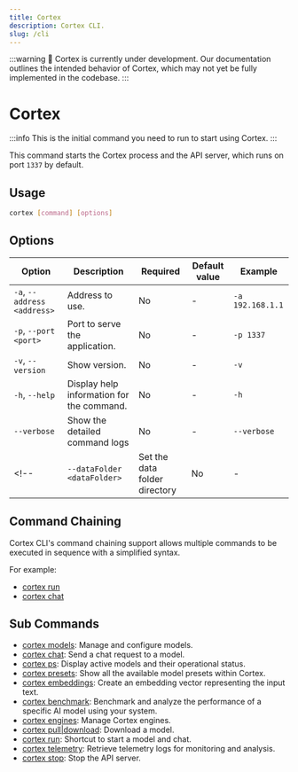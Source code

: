 ```yaml
---
title: Cortex
description: Cortex CLI.
slug: /cli
---
```


:::warning
🚧 Cortex is currently under development. Our documentation outlines the intended behavior of Cortex, which may not yet be fully implemented in the codebase.
:::

# Cortex
:::info
This is the initial command you need to run to start using Cortex.
:::

This command starts the Cortex process and the API server, which runs on port `1337` by default.

## Usage

```bash
cortex [command] [options]
```

## Options

| Option                       | Description                               | Required | Default value | Example                       |
| ---------------------------- | ----------------------------------------- | -------- | ------------- | ----------------------------- |
| `-a`, `--address <address>`  | Address to use.                            | No       | -             | `-a 192.168.1.1`              |
| `-p`, `--port <port>`        | Port to serve the application.             | No       | -             | `-p 1337`                     |
| `-v`, `--version`            | Show version.                              | No       | -       | `-v`                          |
| `-h`, `--help`               | Display help information for the command.  | No       | -             | `-h`                          |
| `--verbose`               | Show the detailed command logs                                 | No       | -       | `--verbose`                          |
<!--| `--dataFolder <dataFolder>`  | Set the data folder directory             | No       | -             | `--dataFolder /path/to/data`  | -->


## Command Chaining
Cortex CLI's command chaining support allows multiple commands to be executed in sequence with a simplified syntax.

For example:

- [cortex run](/docs/cli/run)
- [cortex chat](/docs/cli/chat)

## Sub Commands

- [cortex models](/docs/cli/models): Manage and configure models.
- [cortex chat](/docs/cli/chat): Send a chat request to a model.
- [cortex ps](/docs/cli/ps): Display active models and their operational status.
- [cortex presets](/docs/cli/presets): Show all the available model presets within Cortex.
- [cortex embeddings](/docs/cli/embeddings): Create an embedding vector representing the input text.
- [cortex benchmark](/docs/cli/benchmark): Benchmark and analyze the performance of a specific AI model using your system.
- [cortex engines](/docs/cli/engines): Manage Cortex engines.
- [cortex pull|download](/docs/cli/pull): Download a model.
- [cortex run](/docs/cli/run): Shortcut to start a model and chat.
- [cortex telemetry](/docs/cli/telemetry): Retrieve telemetry logs for monitoring and analysis.
- [cortex stop](/docs/cli/stop): Stop the API server.
